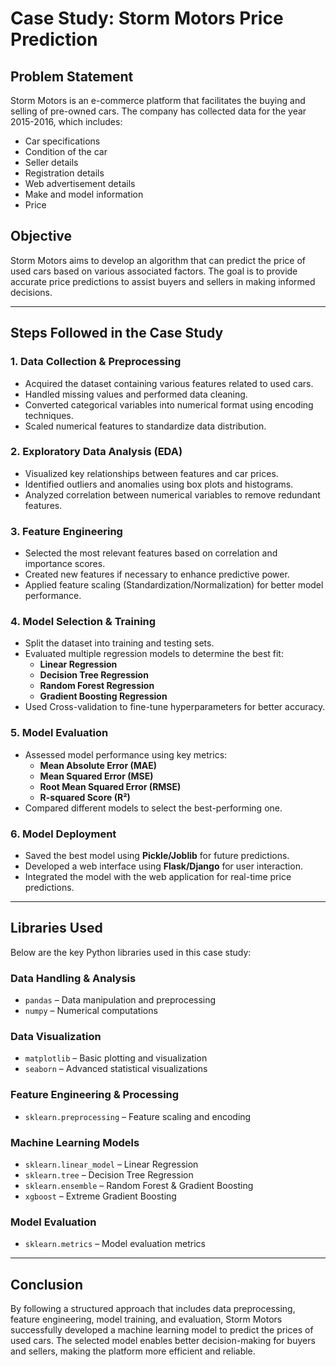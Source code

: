 # **Case Study: Storm Motors Price Prediction**

## **Problem Statement**  
Storm Motors is an e-commerce platform that facilitates the buying and selling of pre-owned cars. The company has collected data for the year 2015-2016, which includes:  
- Car specifications  
- Condition of the car  
- Seller details  
- Registration details  
- Web advertisement details  
- Make and model information  
- Price  

## **Objective**  
Storm Motors aims to develop an algorithm that can predict the price of used cars based on various associated factors. The goal is to provide accurate price predictions to assist buyers and sellers in making informed decisions.

---

## **Steps Followed in the Case Study**

### **1. Data Collection & Preprocessing**
- Acquired the dataset containing various features related to used cars.
- Handled missing values and performed data cleaning.
- Converted categorical variables into numerical format using encoding techniques.
- Scaled numerical features to standardize data distribution.

### **2. Exploratory Data Analysis (EDA)**
- Visualized key relationships between features and car prices.
- Identified outliers and anomalies using box plots and histograms.
- Analyzed correlation between numerical variables to remove redundant features.

### **3. Feature Engineering**
- Selected the most relevant features based on correlation and importance scores.
- Created new features if necessary to enhance predictive power.
- Applied feature scaling (Standardization/Normalization) for better model performance.

### **4. Model Selection & Training**
- Split the dataset into training and testing sets.
- Evaluated multiple regression models to determine the best fit:
  - **Linear Regression**
  - **Decision Tree Regression**
  - **Random Forest Regression**
  - **Gradient Boosting Regression**
- Used Cross-validation to fine-tune hyperparameters for better accuracy.

### **5. Model Evaluation**
- Assessed model performance using key metrics:
  - **Mean Absolute Error (MAE)**
  - **Mean Squared Error (MSE)**
  - **Root Mean Squared Error (RMSE)**
  - **R-squared Score (R²)**
- Compared different models to select the best-performing one.

### **6. Model Deployment**
- Saved the best model using **Pickle/Joblib** for future predictions.
- Developed a web interface using **Flask/Django** for user interaction.
- Integrated the model with the web application for real-time price predictions.

---

## **Libraries Used**
Below are the key Python libraries used in this case study:

### **Data Handling & Analysis**
- `pandas` – Data manipulation and preprocessing
- `numpy` – Numerical computations

### **Data Visualization**
- `matplotlib` – Basic plotting and visualization
- `seaborn` – Advanced statistical visualizations

### **Feature Engineering & Processing**
- `sklearn.preprocessing` – Feature scaling and encoding

### **Machine Learning Models**
- `sklearn.linear_model` – Linear Regression
- `sklearn.tree` – Decision Tree Regression
- `sklearn.ensemble` – Random Forest & Gradient Boosting
- `xgboost` – Extreme Gradient Boosting

### **Model Evaluation**
- `sklearn.metrics` – Model evaluation metrics

---

## **Conclusion**
By following a structured approach that includes data preprocessing, feature engineering, model training, and evaluation, Storm Motors successfully developed a machine learning model to predict the prices of used cars. The selected model enables better decision-making for buyers and sellers, making the platform more efficient and reliable.
